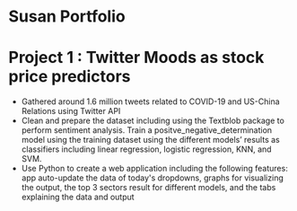 

# Susan Portfolio

# Project 1 : Twitter Moods as stock price predictors    

* Gathered around 1.6 million tweets related to COVID-19 and US-China Relations using Twitter API
* Clean and prepare the dataset including using the Textblob package to perform sentiment analysis. Train a positve_negative_determination model using the training dataset using the different models’ results as classifiers including linear regression, logistic regression, KNN, and SVM.
* Use Python to create a web application including the following features: app auto-update the data of today's dropdowns, graphs for visualizing the output, the top 3 sectors result for different models, and the tabs explaining the data and output 
